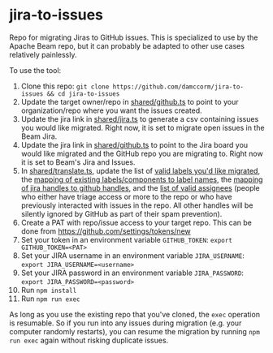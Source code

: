 # jira-to-issues

Repo for migrating Jiras to GitHub issues. This is specialized to use by the Apache Beam repo, but it can probably be adapted to other use cases relatively painlessly.

To use the tool:

1. Clone this repo: `git clone https://github.com/damccorm/jira-to-issues && cd jira-to-issues`
2. Update the target owner/repo in [shared/github.ts](https://github.com/damccorm/jira-to-issues/blob/cf416753af0982a845a27666e5dd55f0f2c30cf8/shared/github.ts#L4-5) to point to your organization/repo where you want the issues created.
3. Update the jira link in [shared/jira.ts](https://github.com/damccorm/jira-to-issues/blob/cf416753af0982a845a27666e5dd55f0f2c30cf8/shared/jira.ts#L40) to generate a csv containing issues you would like migrated. Right now, it is set to migrate open issues in the Beam Jira.
4. Update the jira link in [shared/github.ts](https://github.com/damccorm/jira-to-issues/blob/0b9eb93f915385e959a30a79e1c6397732d56a2f/shared/github.ts#L68-L70) to point to the Jira board you would like migrated and the GitHub repo you are migrating to. Right now it is set to Beam's Jira and Issues.
5. In [shared/translate.ts](https://github.com/damccorm/jira-to-issues/blob/93416c4643cc046834b344fd989db26e5c84ff68/shared/translate.ts), update the list of [valid labels you'd like migrated](https://github.com/damccorm/jira-to-issues/blob/93416c4643cc046834b344fd989db26e5c84ff68/shared/translate.ts#L190), the [mapping of existing labels/components to label names](https://github.com/damccorm/jira-to-issues/blob/93416c4643cc046834b344fd989db26e5c84ff68/shared/translate.ts#L224), the [mapping of jira handles to github handles](https://github.com/damccorm/jira-to-issues/blob/93416c4643cc046834b344fd989db26e5c84ff68/shared/translate.ts#L350), and the [list of valid assignees](https://github.com/damccorm/jira-to-issues/blob/93416c4643cc046834b344fd989db26e5c84ff68/shared/translate.ts#L501) (people who either have triage access or more to the repo or who have previously interacted with issues in the repo. All other handles will be silently ignored by GitHub as part of their spam prevention).
6. Create a PAT with repo/issue access to your target repo. This can be done from https://github.com/settings/tokens/new
7. Set your token in an environment variable `GITHUB_TOKEN`: `export GITHUB_TOKEN=<PAT>`
8. Set your JIRA username in an environment variable `JIRA_USERNAME`: `export JIRA_USERNAME=<username>`
9. Set your JIRA password in an environment variable `JIRA_PASSWORD`: `export JIRA_PASSWORD=<password>`
10. Run `npm install`
11. Run `npm run exec`

As long as you use the existing repo that you've cloned, the `exec` operation is resumable. So if you run into any issues during migration (e.g. your computer randomly restarts), you can resume the migration by running `npm run exec` again without risking duplicate issues.

